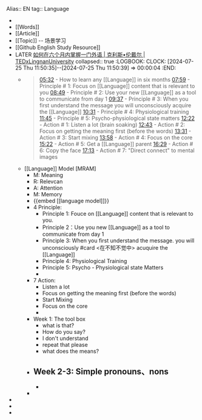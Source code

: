 Alias:: EN
tag:: Language

-
- [[Words]]
- [[Article]]
- [[Topic]] -- 场景学习
- [[Github English Study Resource]]
- LATER [如何在六个月内掌握一门外语 | 克利斯•伦戴尔 | TEDxLingnanUniversity](https://www.youtube.com/watch?v=d0yGdNEWdn0)
  collapsed:: true
  :LOGBOOK:
  CLOCK: [2024-07-25 Thu 11:50:35]--[2024-07-25 Thu 11:50:39] =>  00:00:04
  :END:
	- > [05:32](https://www.youtube.com/watch?v=d0yGdNEWdn0&t=332s) - How to learn any [[Language]] in six months
	  [07:59](https://www.youtube.com/watch?v=d0yGdNEWdn0&t=479s) - Principle # 1: Focus on [[Language]] content that is relevant to you
	  [08:49](https://www.youtube.com/watch?v=d0yGdNEWdn0&t=529s) - Principle # 2: Use your new [[Language]] as a tool to communicate from day 1
	  [09:37](https://www.youtube.com/watch?v=d0yGdNEWdn0&t=577s) - Principle # 3: When you first understand the message you will unconsciously acquire the [[Language]]
	  [10:31](https://www.youtube.com/watch?v=d0yGdNEWdn0&t=631s) - Principle # 4: Physiological training
	  [11:45](https://www.youtube.com/watch?v=d0yGdNEWdn0&t=705s) - Principle # 5: Psycho-physiological state matters
	  [12:22](https://www.youtube.com/watch?v=d0yGdNEWdn0&t=742s) - Action # 1: Listen a lot (brain soaking)
	  [12:43](https://www.youtube.com/watch?v=d0yGdNEWdn0&t=763s) - Action # 2: Focus on getting the meaning first (before the words)
	  [13:31](https://www.youtube.com/watch?v=d0yGdNEWdn0&t=811s) - Action # 3: Start mixing
	  [13:58](https://www.youtube.com/watch?v=d0yGdNEWdn0&t=838s) - Action # 4: Focus on the core
	  [15:22](https://www.youtube.com/watch?v=d0yGdNEWdn0&t=922s) - Action # 5: Get a [[Language]] parent
	  [16:29](https://www.youtube.com/watch?v=d0yGdNEWdn0&t=989s) - Action # 6: Copy the face
	  [17:13](https://www.youtube.com/watch?v=d0yGdNEWdn0&t=1033s) - Action # 7: "Direct connect" to mental images
	- [[Language]] Model [MRAM]
		- M: Meaning
		- R: Relevcan
		- A: Attention
		- M: Memory
		- {{embed [[language model]]}}
		- 4 Principle:
			- Principle 1: Fouce on [[Language]] content that is relevant to you.
			- Principle 2：Use you new [[Language]] as a tool to communicate from day 1
			- Principle 3: When you first understand the message. you will unconsciously #card <在不知不觉中> acuquire the [[Language]]
			- Principle 4:  Physiological Training
			- Principle 5: Psycho - Physiological state Matters
			-
		- 7 Action:
			- Listen a lot
			- Focus on getting the meaning first (before the words)
			- Start Mixing
			- Focus on the core
			-
		- Week 1:  The tool box
			- what is that?
			- How do you say?
			- I don't understand
			- repeat that please
			- what does the means?
		- Week 2-3: Simple pronouns、nons
			-
			-
		-
-
-
-